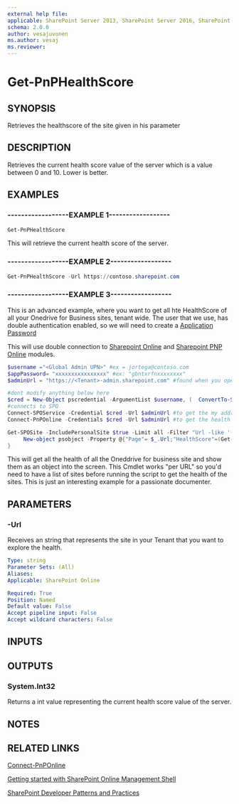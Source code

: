 ```yaml
---
external help file:
applicable: SharePoint Server 2013, SharePoint Server 2016, SharePoint Online
schema: 2.0.0
author: vesajuvonen
ms.author: vesaj
ms.reviewer:
---
```

# Get-PnPHealthScore

## SYNOPSIS
Retrieves the healthscore of the site given in his parameter

## DESCRIPTION
Retrieves the current health score value of the server which is a value between 0 and 10. Lower is better.

## EXAMPLES

### ------------------EXAMPLE 1------------------
```powershell
Get-PnPHealthScore
```

This will retrieve the current health score of the server.

### ------------------EXAMPLE 2------------------
```powershell
Get-PnPHealthScore -Url https://contoso.sharepoint.com
```

### ------------------EXAMPLE 3------------------
This is an advanced example, where you want to get all hte HealthScore of all your Onedrive for Business sites, tenant wide.
The user that we use, has double authentication enabled, so we will need to create a [Application Password](https://support.office.com/en-gb/article/create-an-app-password-for-office-365-3e7c860f-bda4-4441-a618-b53953ee1183)

This will use double connection to [Sharepoint Online](https://docs.microsoft.com/en-us/powershell/sharepoint/sharepoint-online/connect-sharepoint-online?view=sharepoint-ps#to-connect-with-a-user-name-and-password) and [Sharepoint PNP Online](https://docs.microsoft.com/en-us/powershell/module/sharepoint-pnp/connect-pnponline?view=sharepoint-ps) modules.

```powershell
$username ="<Global Admin UPN>" #ex = jortega@contoso.com
$appPassword= "xxxxxxxxxxxxxxxx" #ex: "gbntxrfnxxxxxxxx"
$adminUrl = "https://<Tenant>-admin.sharepoint.com" #found when you open Administration/Admin Panels/Sharepoint/that root path

#dont modify anything below here
$cred = New-Object pscredential -ArgumentList $username, (  ConvertTo-SecureString -String $appPassword -AsPlainText -Force)
#connects to SPO
Connect-SPOService -Credential $cred -Url $adminUrl #to get the my addresses
Connect-PnPOnline -Credentials $cred -Url $adminUrl #to get the health

Get-SPOSite -IncludePersonalSite $true -Limit all -Filter "Url -like '-my.sharepoint.com/personal/" |select Url | %{ 
     New-object psobject -Property @{"Page"= $_.Url;"HealthScore"=(Get-PnPHealthScore -Url $_.URL)}
}
```

This will get all the health of all the Oneddrive for business site and show them as an object into the screen.
This Cmdlet works "per URL" so you'd need to have a list of sites before running the script to get the health of the sites. This is just an interesting example for a passionate documenter.


## PARAMETERS

### -Url
Receives an string that represents the site in your Tenant that you want to explore the health.


```yaml
Type: string
Parameter Sets: (All)
Aliases: 
Applicable: SharePoint Online

Required: True
Position: Named
Default value: False
Accept pipeline input: False
Accept wildcard characters: False
```

## INPUTS

## OUTPUTS

### System.Int32

Returns a int value representing the current health score value of the server.

## NOTES

## RELATED LINKS

[Connect-PnPOnline](Connect-PnPOnline.md)

[Getting started with SharePoint Online Management Shell](https://docs.microsoft.com/powershell/sharepoint/sharepoint-online/connect-sharepoint-online?view=sharepoint-ps)

[SharePoint Developer Patterns and Practices](https://aka.ms/sppnp)








